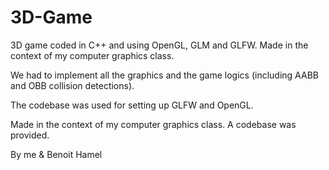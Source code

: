 3D-Game
========

3D game coded in C++ and using OpenGL, GLM and GLFW. Made in the context of my computer graphics class. 

We had to implement all the graphics and the game logics (including AABB and OBB collision detections).

The codebase was used for setting up GLFW and OpenGL.

Made in the context of my computer graphics class.
A codebase was provided.

By me & Benoit Hamel
